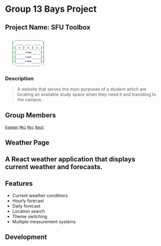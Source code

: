 # Group 13 Bays Project

## Project Name: SFU Toolbox
```bash
    _____________
   | ___ ___ ___ |
   ||_=_|_=_|_=_||
   ||____===____||
   ||____===____||
   ||____===____||
   ''-----------''
```
### Description
> A website that serves the main purposes of a student which are locating an available study space
> when they need it and transiting to the campus. 

## Group Members
[`Egemen`](https://github.com/gmnguney)
[`Mei`](https://github.com/meirimzh)
[`Moc`](https://github.com/Moc01)
[`Naut`](https://github.com/odesaur)

## Weather Page

A React weather application that displays current weather and forecasts.
---
## Features

- Current weather conditions
- Hourly forecast
- Daily forecast
- Location search
- Theme switching
- Multiple measurement systems

## Development
